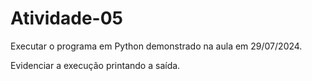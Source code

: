 # Atividade-05
Executar o programa em Python demonstrado na aula em $\text{29/07/2024}$. 

Evidenciar a execução printando a saída.